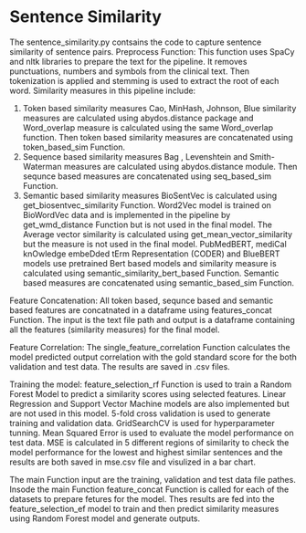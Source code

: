 # Sentence Similarity
The sentence_similarity.py contsains the code to capture sentence similarity of sentence pairs. 
Preprocess Function:
This function uses SpaCy and nltk libraries to prepare the text for the pipeline. It removes punctuations, numbers and symbols from the clinical text. Then tokenization is applied and stemming is used to extract the root of each word.
Similarity measures in this pipeline include: 
1) Token based similarity measures 
Cao, MinHash, Johnson, Blue similarity measures are calculated using abydos.distance package and Word_overlap measure is calculated using the same Word_overlap function.
Then token based similarity measures are concatenated using token_based_sim Function.
2) Sequence based similarity measures
Bag , Levenshtein and Smith-Waterman measures are calculated using abydos.distance module.
Then sequnce based measures are concatenated using seq_based_sim Function.
3) Semantic based similarity measures
BioSentVec is calculated using get_biosentvec_similarity Function.
Word2Vec model is trained on BioWordVec data and is implemented in the pipeline by get_wmd_distance Function but is not used in the final model. 
The Average vector similarity is calculated using get_mean_vector_similarity but the measure is not used in the final model.
PubMedBERT, mediCal knOwledge embeDded tErm Representation (CODER) and BlueBERT models use pretrained Bert based models and similarity measure is calculated using  semantic_similarity_bert_based Function.
Semantic based measures are concatenated using semantic_based_sim Function.

Feature Concatenation:
All token based, sequnce based and semantic based features are concatnated in a dataframe using features_concat Function. The input is the text file path and output is a dataframe containing all the features (similarity measures) for the final model.

Feature Correlation:
The single_feature_correlation Function calculates the model predicted output correlation with the gold standard score for the both validation and test data. The results are saved in .csv files.

Training the model:
feature_selection_rf Function is used to train a Random Forest Model to predict a similarity scores using selected features. 
Linear Regression and Support Vector Machine models are also implemented but are not used in this model.
5-fold cross validation is used to generate training and validation data. 
GridSearchCV is used for hyperparameter tunning.
Mean Squared Error is used to evaluate the model performance on test data. MSE is calculated in 5 different regions of similarity to check the model performance for the lowest and highest similar sentences and the results are both saved in mse.csv file and visulized in a bar chart.

The main Function input are the training, validation and test data file pathes.
Insode the main Function feature_concat Function is called for each of the datasets to prepare fetures for the model. Thes results are fed into the feature_selection_ef model to train and then predict similarity measures using Random Forest model and generate outputs.





